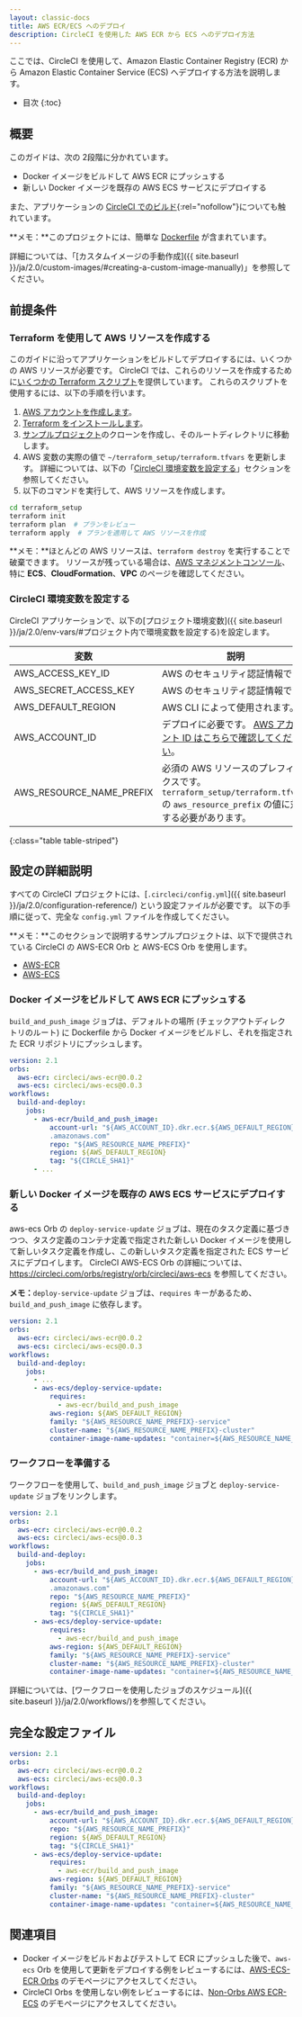 ```yaml
---
layout: classic-docs
title: AWS ECR/ECS へのデプロイ
description: CircleCI を使用した AWS ECR から ECS へのデプロイ方法
---
```


ここでは、CircleCI を使用して、Amazon Elastic Container Registry (ECR) から Amazon Elastic Container Service (ECS) へデプロイする方法を説明します。

- 目次
{:toc}

## 概要

このガイドは、次の 2段階に分かれています。

- Docker イメージをビルドして AWS ECR にプッシュする
- 新しい Docker イメージを既存の AWS ECS サービスにデプロイする

また、アプリケーションの [CircleCI でのビルド](https://circleci.com/gh/CircleCI-Public/circleci-demo-aws-ecs-ecr){:rel="nofollow"}についても触れています。

**メモ：**このプロジェクトには、簡単な [Dockerfile](https://github.com/CircleCI-Public/circleci-demo-aws-ecs-ecr/blob/master/Dockerfile) が含まれています。

詳細については、「[カスタムイメージの手動作成]({{ site.baseurl }}/ja/2.0/custom-images/#creating-a-custom-image-manually)」を参照してください。

## 前提条件

### Terraform を使用して AWS リソースを作成する

このガイドに沿ってアプリケーションをビルドしてデプロイするには、いくつかの AWS リソースが必要です。 CircleCI では、これらのリソースを作成するために[いくつかの Terraform スクリプト](https://github.com/CircleCI-Public/circleci-demo-aws-ecs-ecr/tree/master/terraform_setup)を提供しています。 これらのスクリプトを使用するには、以下の手順を行います。

1. [AWS アカウントを作成します](https://aws.amazon.com/jp/premiumsupport/knowledge-center/create-and-activate-aws-account/)。
2. [Terraform をインストールします](https://www.terraform.io/)。
3. [サンプルプロジェクト](https://github.com/CircleCI-Public/circleci-demo-aws-ecs-ecr)のクローンを作成し、そのルートディレクトリに移動します。
4. AWS 変数の実際の値で `~/terraform_setup/terraform.tfvars` を更新します。 詳細については、以下の「[CircleCI 環境変数を設定する](#configure-circleci-environment-variables)」セクションを参照してください。
5. 以下のコマンドを実行して、AWS リソースを作成します。

```bash
cd terraform_setup
terraform init
terraform plan  # プランをレビュー
terraform apply  # プランを適用して AWS リソースを作成
```

**メモ：**ほとんどの AWS リソースは、`terraform destroy` を実行することで破棄できます。 リソースが残っている場合は、[AWS マネジメントコンソール](https://console.aws.amazon.com/)、特に **ECS**、**CloudFormation**、**VPC** のページを確認してください。

### CircleCI 環境変数を設定する

CircleCI アプリケーションで、以下の[プロジェクト環境変数]({{ site.baseurl }}/ja/2.0/env-vars/#プロジェクト内で環境変数を設定する)を設定します。

変数 | 説明
-------------------------|------------
AWS_ACCESS_KEY_ID | AWS のセキュリティ認証情報です。
AWS_SECRET_ACCESS_KEY | AWS のセキュリティ認証情報です。
AWS_DEFAULT_REGION | AWS CLI によって使用されます。
AWS_ACCOUNT_ID | デプロイに必要です。 [AWS アカウント ID はこちらで確認してください](https://docs.aws.amazon.com/ja_jp/IAM/latest/UserGuide/console_account-alias.html#FindingYourAWSId)。
AWS_RESOURCE_NAME_PREFIX | 必須の AWS リソースのプレフィックスです。 `terraform_setup/terraform.tfvars` の `aws_resource_prefix` の値に対応する必要があります。
{:class="table table-striped"}

## 設定の詳細説明

すべての CircleCI プロジェクトには、[`.circleci/config.yml`]({{ site.baseurl }}/ja/2.0/configuration-reference/) という設定ファイルが必要です。 以下の手順に従って、完全な `config.yml` ファイルを作成してください。

**メモ：**このセクションで説明するサンプルプロジェクトは、以下で提供されている CircleCI の AWS-ECR Orb と AWS-ECS Orb を使用します。
- [AWS-ECR](https://circleci.com/orbs/registry/orb/circleci/aws-ecr)
- [AWS-ECS](https://circleci.com/orbs/registry/orb/circleci/aws-ecs)

### Docker イメージをビルドして AWS ECR にプッシュする

`build_and_push_image` ジョブは、デフォルトの場所 (チェックアウトディレクトリのルート) に Dockerfile から Docker イメージをビルドし、それを指定された ECR リポジトリにプッシュします。

```yaml
version: 2.1
orbs:
  aws-ecr: circleci/aws-ecr@0.0.2
  aws-ecs: circleci/aws-ecs@0.0.3
workflows:
  build-and-deploy:
    jobs:
      - aws-ecr/build_and_push_image:
          account-url: "${AWS_ACCOUNT_ID}.dkr.ecr.${AWS_DEFAULT_REGION}
          .amazonaws.com"
          repo: "${AWS_RESOURCE_NAME_PREFIX}"
          region: ${AWS_DEFAULT_REGION}
          tag: "${CIRCLE_SHA1}"
      - ...
```

### 新しい Docker イメージを既存の AWS ECS サービスにデプロイする

aws-ecs Orb の `deploy-service-update` ジョブは、現在のタスク定義に基づきつつ、タスク定義のコンテナ定義で指定された新しい Docker イメージを使用して新しいタスク定義を作成し、この新しいタスク定義を指定された ECS サービスにデプロイします。 CircleCI AWS-ECS Orb の詳細については、https://circleci.com/orbs/registry/orb/circleci/aws-ecs を参照してください。

**メモ：**`deploy-service-update` ジョブは、`requires` キーがあるため、`build_and_push_image` に依存します。

```yaml
version: 2.1
orbs:
  aws-ecr: circleci/aws-ecr@0.0.2
  aws-ecs: circleci/aws-ecs@0.0.3
workflows:
  build-and-deploy:
    jobs:
      - ...
      - aws-ecs/deploy-service-update:
          requires:
            - aws-ecr/build_and_push_image
          aws-region: ${AWS_DEFAULT_REGION}
          family: "${AWS_RESOURCE_NAME_PREFIX}-service"
          cluster-name: "${AWS_RESOURCE_NAME_PREFIX}-cluster"
          container-image-name-updates: "container=${AWS_RESOURCE_NAME_PREFIX}-service,tag=${CIRCLE_SHA1}"
```

### ワークフローを準備する

ワークフローを使用して、`build_and_push_image` ジョブと `deploy-service-update` ジョブをリンクします。

```yaml
version: 2.1
orbs:
  aws-ecr: circleci/aws-ecr@0.0.2
  aws-ecs: circleci/aws-ecs@0.0.3
workflows:
  build-and-deploy:
    jobs:
      - aws-ecr/build_and_push_image:
          account-url: "${AWS_ACCOUNT_ID}.dkr.ecr.${AWS_DEFAULT_REGION}
          .amazonaws.com"
          repo: "${AWS_RESOURCE_NAME_PREFIX}"
          region: ${AWS_DEFAULT_REGION}
          tag: "${CIRCLE_SHA1}"
      - aws-ecs/deploy-service-update:
          requires:
            - aws-ecr/build_and_push_image
          aws-region: ${AWS_DEFAULT_REGION}
          family: "${AWS_RESOURCE_NAME_PREFIX}-service"
          cluster-name: "${AWS_RESOURCE_NAME_PREFIX}-cluster"
          container-image-name-updates: "container=${AWS_RESOURCE_NAME_PREFIX}-service,tag=${CIRCLE_SHA1}"
```

詳細については、[ワークフローを使用したジョブのスケジュール]({{ site.baseurl }}/ja/2.0/workflows/)を参照してください。

## 完全な設定ファイル

```yaml
version: 2.1
orbs:
  aws-ecr: circleci/aws-ecr@0.0.2
  aws-ecs: circleci/aws-ecs@0.0.3
workflows:
  build-and-deploy:
    jobs:
      - aws-ecr/build_and_push_image:
          account-url: "${AWS_ACCOUNT_ID}.dkr.ecr.${AWS_DEFAULT_REGION}.amazonaws.com"
          repo: "${AWS_RESOURCE_NAME_PREFIX}"
          region: ${AWS_DEFAULT_REGION}
          tag: "${CIRCLE_SHA1}"
      - aws-ecs/deploy-service-update:
          requires:
            - aws-ecr/build_and_push_image
          aws-region: ${AWS_DEFAULT_REGION}
          family: "${AWS_RESOURCE_NAME_PREFIX}-service"
          cluster-name: "${AWS_RESOURCE_NAME_PREFIX}-cluster"
          container-image-name-updates: "container=${AWS_RESOURCE_NAME_PREFIX}-service,tag=${CIRCLE_SHA1}"
```

## 関連項目

- Docker イメージをビルドおよびテストして ECR にプッシュした後で、`aws-ecs` Orb を使用して更新をデプロイする例をレビューするには、[AWS-ECS-ECR Orbs](https://github.com/CircleCI-Public/circleci-demo-aws-ecs-ecr/tree/orbs) のデモページにアクセスしてください。
- CircleCI Orbs を使用しない例をレビューするには、[Non-Orbs AWS ECR-ECS](https://github.com/CircleCI-Public/circleci-demo-aws-ecs-ecr/tree/without_orbs) のデモページにアクセスしてください。
